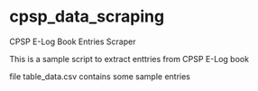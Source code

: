 # cpsp_data_scraping
CPSP E-Log Book Entries Scraper

This is a sample script to extract enttries from CPSP E-Log book

file table_data.csv contains some sample entries
